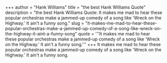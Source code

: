 +++
author = "Hank Williams"
title = "the best Hank Williams Quote"
description = "the best Hank Williams Quote: It makes me mad to hear these popular orchestras make a jammed-up comedy of a song like 'Wreck on the Highway.' It ain't a funny song."
slug = "it-makes-me-mad-to-hear-these-popular-orchestras-make-a-jammed-up-comedy-of-a-song-like-wreck-on-the-highway-it-aint-a-funny-song"
quote = '''It makes me mad to hear these popular orchestras make a jammed-up comedy of a song like 'Wreck on the Highway.' It ain't a funny song.'''
+++
It makes me mad to hear these popular orchestras make a jammed-up comedy of a song like 'Wreck on the Highway.' It ain't a funny song.
